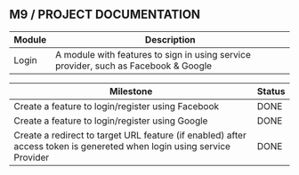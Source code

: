 M9 / PROJECT DOCUMENTATION
--------------------------

| Module | Description |
|--------|-------------|
| Login  | A module with features to sign in using service provider, such as Facebook & Google |

| Milestone | Status |
|-----------|--------|
| Create a feature to login/register using Facebook | DONE |
| Create a feature to login/register using Google | DONE |
| Create a redirect to target URL feature (if enabled) after access token is genereted when login using service Provider | DONE |